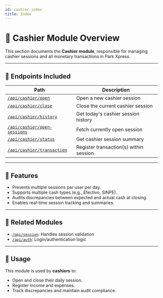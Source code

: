 ```yaml
---
id: cashier-index
title: Index
---
```


# 💼 Cashier Module Overview

This section documents the **Cashier module**, responsible for managing cashier sessions and all monetary transactions in Park Xpress.

---

## 🔧 Endpoints Included

| Path                                               | Description                            |
| -------------------------------------------------- | -------------------------------------- |
| [`/api/cashier/open`](./open.md)                   | Open a new cashier session             |
| [`/api/cashier/close`](./close.md)                 | Close the current cashier session      |
| [`/api/cashier/history`](./history.md)             | Get today's cashier session history    |
| [`/api/cashier/open-sessions`](./open-sessions.md) | Fetch currently open session           |
| [`/api/cashier/status`](./status.md)               | Get cashier session summary            |
| [`/api/cashier/transaction`](./transaction.md)     | Register transaction(s) within session |

---

## 📌 Features

- Prevents multiple sessions per user per day.
- Supports multiple cash types (e.g., Efectivo, SINPE).
- Audits discrepancies between expected and actual cash at closing.
- Enables real-time session tracking and summaries.

---

## 🧩 Related Modules

- [`/api/session`](../session/index.md): Handles session validation
- [`/api/auth`](../auth/index.md): Login/authentication logic

---

## 🧭 Usage

This module is used by **cashiers** to:

- Open and close their daily session.
- Register income and expenses.
- Track discrepancies and maintain audit compliance.
